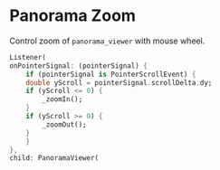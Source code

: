 # Panorama Zoom

Control zoom of `panorama_viewer` with mouse wheel.

```dart
Listener(
onPointerSignal: (pointerSignal) {
    if (pointerSignal is PointerScrollEvent) {
    double yScroll = pointerSignal.scrollDelta.dy;
    if (yScroll <= 0) {
        _zoomIn();
    }
    if (yScroll >= 0) {
        _zoomOut();
    }
    }
},
child: PanoramaViewer(
```

